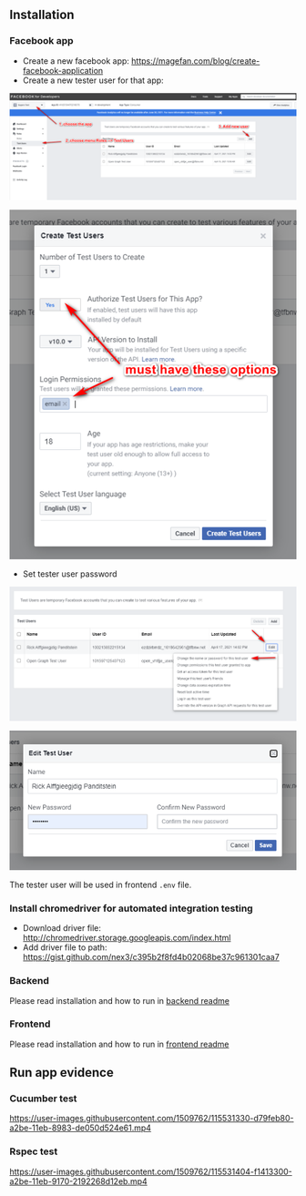 ## Installation

### Facebook app

-   Create a new facebook app: https://magefan.com/blog/create-facebook-application
-   Create a new tester user for that app:

![Add new user](https://github.com/ngocnb/test-ngocnb/blob/test/docs/images/010.png?raw=true)

![Create test user](https://github.com/ngocnb/test-ngocnb/blob/test/docs/images/011.png?raw=true)

-   Set tester user password

![Edit user](https://github.com/ngocnb/test-ngocnb/blob/test/docs/images/012.png?raw=true)

![Set password](https://github.com/ngocnb/test-ngocnb/blob/test/docs/images/013.png?raw=true)

The tester user will be used in frontend `.env` file.

### Install chromedriver for automated integration testing

-   Download driver file: http://chromedriver.storage.googleapis.com/index.html
-   Add driver file to path: https://gist.github.com/nex3/c395b2f8fd4b02068be37c961301caa7

### Backend

Please read installation and how to run in [backend readme](backend/README.md)

### Frontend

Please read installation and how to run in [frontend readme](frontend/README.md)

## Run app evidence

### Cucumber test

https://user-images.githubusercontent.com/1509762/115531330-d79feb80-a2be-11eb-8983-de050d524e61.mp4

### Rspec test

https://user-images.githubusercontent.com/1509762/115531404-f1413300-a2be-11eb-9170-2192268d12eb.mp4

